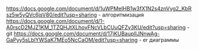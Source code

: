 https://docs.google.com/document/d/1uWPMeIHB1w3fX1N2s4znVvg2_KbRsz5w5yQVc6jsV80/edit?usp=sharing - алгоритмизация
https://docs.google.com/document/d/1-A0rscD2MJZ1KM_1TZQHJtXLhovFNcVLbCUuQFZy3KU/edit?usp=sharing - git
https://docs.google.com/document/d/17jKUBauplIJNnwAg-GaPyy5sLblYWSaK7MEo5NcCaOM/edit?usp=sharing - er диаграммы
